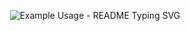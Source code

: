 <p align="center">
  <img src="https://readme-typing-svg.demolab.com/?lines=Hello+👋+I'm+Amit;Full+Stack+Developer;+|+AI&font=Fira%20Code&center=true&width=380&height=50&duration=4000&pause=1000" alt="Example Usage - README Typing SVG">
</p>